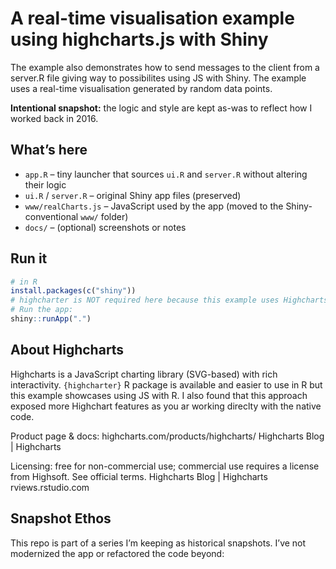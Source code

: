 # A real-time visualisation example using highcharts.js with Shiny

The example also demonstrates how to send messages to the client from a server.R file giving way to possibilites using JS with Shiny. The example uses a real-time visualisation generated by random data points.

**Intentional snapshot:** the logic and style are kept as-was to reflect how I worked back in 2016.

## What’s here
- `app.R` – tiny launcher that sources `ui.R` and `server.R` without altering their logic
- `ui.R` / `server.R` – original Shiny app files (preserved)
- `www/realCharts.js` – JavaScript used by the app (moved to the Shiny-conventional `www/` folder)
- `docs/` – (optional) screenshots or notes

## Run it
```r
# in R
install.packages(c("shiny"))
# highcharter is NOT required here because this example uses Highcharts.js directly.
# Run the app:
shiny::runApp(".")
```

## About Highcharts

Highcharts is a JavaScript charting library (SVG-based) with rich interactivity. `{highcharter}` R package is available and easier to use in R but this example showcases using JS with R. I also found that this approach exposed more Highchart features as you ar working direclty with the native code.

Product page & docs: highcharts.com/products/highcharts/ 
Highcharts Blog | Highcharts

Licensing: free for non-commercial use; commercial use requires a license from Highsoft. See official terms. 
Highcharts Blog | Highcharts
rviews.rstudio.com

## Snapshot Ethos

This repo is part of a series I’m keeping as historical snapshots. I’ve not modernized the app or refactored the code beyond:

